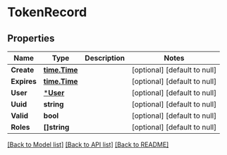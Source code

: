# TokenRecord

## Properties
Name | Type | Description | Notes
------------ | ------------- | ------------- | -------------
**Create** | [**time.Time**](time.Time.md) |  | [optional] [default to null]
**Expires** | [**time.Time**](time.Time.md) |  | [optional] [default to null]
**User** | [***User**](User.md) |  | [optional] [default to null]
**Uuid** | **string** |  | [optional] [default to null]
**Valid** | **bool** |  | [optional] [default to null]
**Roles** | **[]string** |  | [optional] [default to null]

[[Back to Model list]](../README.md#documentation-for-models) [[Back to API list]](../README.md#documentation-for-api-endpoints) [[Back to README]](../README.md)


